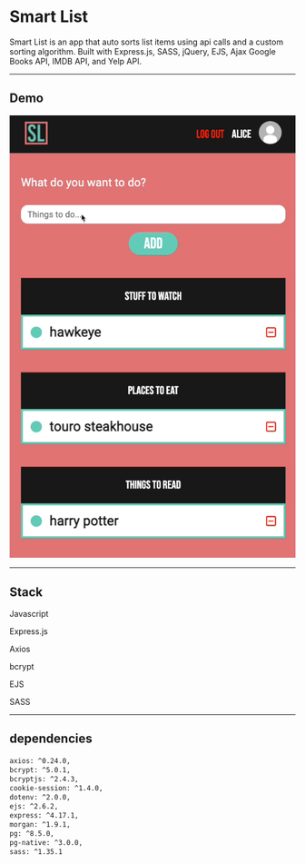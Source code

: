 # Smart List

Smart List is an app that auto sorts list items using api calls and a custom sorting algorithm. Built with Express.js, SASS, jQuery, EJS, Ajax Google Books API, IMDB API, and Yelp API.

---

## Demo

![smart-list-demo-video](public/images/smart-list-demo-video.gif)

---

## Stack

Javascript

Express.js

Axios

bcrypt

EJS

SASS

---

## dependencies

```
axios: ^0.24.0,
bcrypt: ^5.0.1,
bcryptjs: ^2.4.3,
cookie-session: ^1.4.0,
dotenv: ^2.0.0,
ejs: ^2.6.2,
express: ^4.17.1,
morgan: ^1.9.1,
pg: ^8.5.0,
pg-native: ^3.0.0,
sass: ^1.35.1
```
